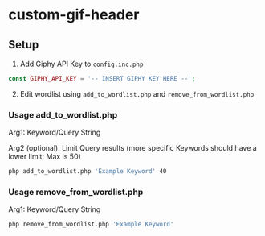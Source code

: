 # custom-gif-header

## Setup
1. Add Giphy API Key to `config.inc.php`

```php
const GIPHY_API_KEY = '-- INSERT GIPHY KEY HERE --';

```

2. Edit wordlist using `add_to_wordlist.php` and `remove_from_wordlist.php`


### Usage add_to_wordlist.php
Arg1: Keyword/Query String

Arg2 (optional): Limit Query results (more specific Keywords should have a lower limit; Max is 50) 

```bash
php add_to_wordlist.php 'Example Keyword' 40
```

### Usage remove_from_wordlist.php

Arg1: Keyword/Query String
```bash
php remove_from_wordlist.php 'Example Keyword'
```
